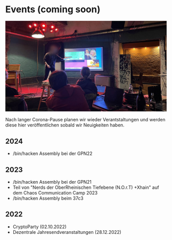 # Events (coming soon)

![binhacken Jahresendveranstaltungen](images/jev22.jpg)  

Nach langer Corona-Pause planen wir wieder Verantstaltungen und werden diese hier veröffentlichen sobald wir Neuigkeiten haben.  

## 2024
- /bin/hacken Assembly bei der GPN22

## 2023
- /bin/hacken Assembly bei der GPN21
- Teil von "Nerds der OberRheinischen Tiefebene (N.O.r.T) +Xhain" auf dem Chaos Communication Camp 2023
- /bin/hacken Assembly beim 37c3

## 2022
- CryptoParty (02.10.2022)
- Dezentrale Jahresendveranstaltungen (28.12.2022)
